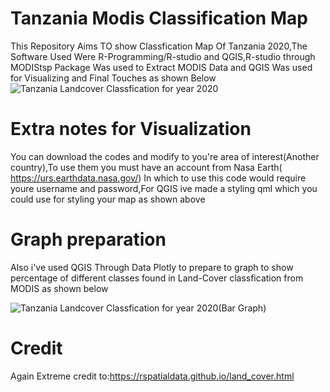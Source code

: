 # Tanzania Modis Classification Map
This Repository Aims TO show Classfication Map Of Tanzania 2020,The Software Used Were R-Programming/R-studio and QGIS,R-studio through MODIStsp Package Was used to Extract MODIS Data and QGIS Was used for Visualizing and Final Touches as shown Below
![Tanzania Landcover Classfication for year 2020](https://github.com/Heed725/Tanzania---Modis-Classification-Map/assets/86722789/56c3063a-e6b1-473f-a4e8-e848dd41fd0b)

# Extra notes for Visualization
You can download the codes and modify to you're area of interest(Another country),To use them you must have an account from Nasa Earth( https://urs.earthdata.nasa.gov/) In which to use this code would require youre username and password,For QGIS ive made a styling qml which you could use for styling your map as shown above

# Graph preparation
Also i've used QGIS Through Data Plotly to prepare to graph to show percentage of different classes found in Land-Cover classfication from MODIS as shown below

![Tanzania Landcover Classfication for year 2020(Bar Graph)](https://github.com/Heed725/Tanzania---Modis-Classification-Map/assets/86722789/5dfcc459-d212-42ff-821f-734c5dc36178)

# Credit
Again Extreme credit to:https://rspatialdata.github.io/land_cover.html

